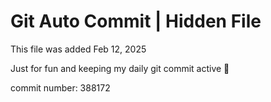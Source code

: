 # Git Auto Commit | Hidden File

This file was added Feb 12, 2025

Just for fun and keeping my daily git commit active 🤪

commit number: 388172
